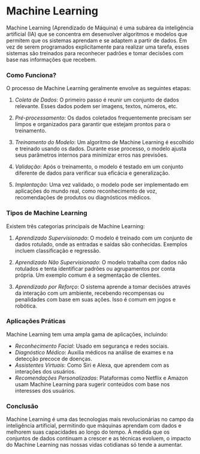 # Machine Learning 

Machine Learning (Aprendizado de Máquina) é uma subárea da inteligência artificial (IA) que se concentra em desenvolver algoritmos e modelos que permitem que os sistemas aprendam e se adaptem a partir de dados. Em vez de serem programados explicitamente para realizar uma tarefa, esses sistemas são treinados para reconhecer padrões e tomar decisões com base nas informações que recebem.

### Como Funciona?

O processo de Machine Learning geralmente envolve as seguintes etapas:

1. *Coleta de Dados*: O primeiro passo é reunir um conjunto de dados relevante. Esses dados podem ser imagens, textos, números, etc.

2. *Pré-processamento*: Os dados coletados frequentemente precisam ser limpos e organizados para garantir que estejam prontos para o treinamento.

3. *Treinamento do Modelo*: Um algoritmo de Machine Learning é escolhido e treinado usando os dados. Durante esse processo, o modelo ajusta seus parâmetros internos para minimizar erros nas previsões.

4. *Validação*: Após o treinamento, o modelo é testado em um conjunto diferente de dados para verificar sua eficácia e generalização.

5. *Implantação*: Uma vez validado, o modelo pode ser implementado em aplicações do mundo real, como reconhecimento de voz, recomendações de produtos ou diagnósticos médicos.

### Tipos de Machine Learning

Existem três categorias principais de Machine Learning:

1. *Aprendizado Supervisionado*: O modelo é treinado com um conjunto de dados rotulado, onde as entradas e saídas são conhecidas. Exemplos incluem classificação e regressão.

2. *Aprendizado Não Supervisionado*: O modelo trabalha com dados não rotulados e tenta identificar padrões ou agrupamentos por conta própria. Um exemplo comum é a segmentação de clientes.

3. *Aprendizado por Reforço*: O sistema aprende a tomar decisões através da interação com um ambiente, recebendo recompensas ou penalidades com base em suas ações. Isso é comum em jogos e robótica.

### Aplicações Práticas

Machine Learning tem uma ampla gama de aplicações, incluindo:

- *Reconhecimento Facial*: Usado em segurança e redes sociais.
- *Diagnóstico Médico*: Auxilia médicos na análise de exames e na detecção precoce de doenças.
- *Assistentes Virtuais*: Como Siri e Alexa, que aprendem com as interações dos usuários.
- *Recomendações Personalizadas*: Plataformas como Netflix e Amazon usam Machine Learning para sugerir conteúdos com base nos interesses dos usuários.

### Conclusão

Machine Learning é uma das tecnologias mais revolucionárias no campo da inteligência artificial, permitindo que máquinas aprendam com dados e melhorem suas capacidades ao longo do tempo. À medida que os conjuntos de dados continuam a crescer e as técnicas evoluem, o impacto do Machine Learning nas nossas vidas cotidianas só tende a aumentar.
